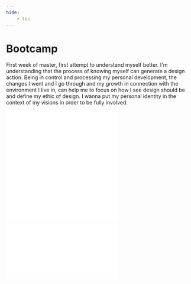 ```yaml
---
hide:
    - toc
---
```


# Bootcamp


First week of master, first attempt to understand myself better.
I'm understanding that the process of knowing myself can generate a design action.
Being in control and processing my personal development, the changes I went and I go through and my growth in connection with the environment I live in, can help me to focus on how I see design should be and define my ethic of design.
I wanna put my personal identity in the context of my visions in order to be fully involved.


![](../images/bootcamp/b1.pdf)
![](../images/bootcamp/b2.pdf)
![](../images/bootcamp/b3.pdf)

